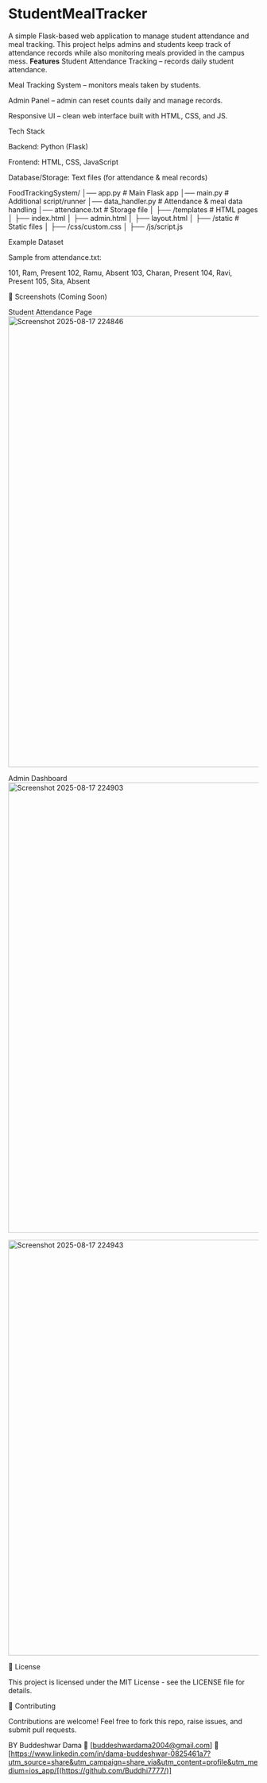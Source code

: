# StudentMealTracker
A simple Flask-based web application to manage student attendance and meal tracking. This project helps admins and students keep track of attendance records while also monitoring meals provided in the campus mess.
**Features**
Student Attendance Tracking – records daily student attendance.

 Meal Tracking System – monitors meals taken by students.

 Admin Panel – admin can reset counts daily and manage records.

 Responsive UI – clean web interface built with HTML, CSS, and JS.

 Tech Stack

Backend: Python (Flask)

Frontend: HTML, CSS, JavaScript

Database/Storage: Text files (for attendance & meal records)

FoodTrackingSystem/
│── app.py              # Main Flask app
│── main.py             # Additional script/runner
│── data_handler.py     # Attendance & meal data handling
│── attendance.txt      # Storage file
│
├── /templates          # HTML pages
│     ├── index.html
│     ├── admin.html
│     ├── layout.html
│
├── /static             # Static files
│     ├── /css/custom.css
│     ├── /js/script.js

Example Dataset

Sample from attendance.txt:

101, Ram, Present
102, Ramu, Absent
103, Charan, Present
104, Ravi, Present
105, Sita, Absent

📸 Screenshots (Coming Soon)

Student Attendance Page
<img width="1919" height="908" alt="Screenshot 2025-08-17 224846" src="https://github.com/user-attachments/assets/ae1df384-f16b-4bd8-a8b4-4084a0e08bf5" />

Admin Dashboard
<img width="1919" height="907" alt="Screenshot 2025-08-17 224903" src="https://github.com/user-attachments/assets/d640750f-44d0-4fe4-a033-163393989024" />

<img width="668" height="837" alt="Screenshot 2025-08-17 224943" src="https://github.com/user-attachments/assets/2d34eb01-e98c-4ece-8596-51c9e239b9ee" />


📜 License

This project is licensed under the MIT License - see the LICENSE file for details.

🙌 Contributing

Contributions are welcome!
Feel free to fork this repo, raise issues, and submit pull requests.

BY
 Buddeshwar Dama
📧 [buddeshwardama2004@gmail.com]
🔗 [https://www.linkedin.com/in/dama-buddeshwar-0825461a7?utm_source=share&utm_campaign=share_via&utm_content=profile&utm_medium=ios_app/[(https://github.com/Buddhi7777/)]
